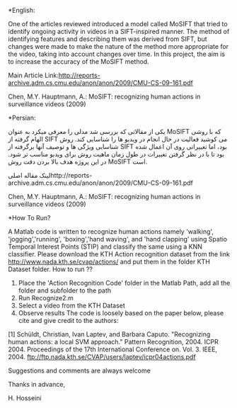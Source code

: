 *English:

One of the articles reviewed introduced a model called MoSIFT that tried to identify ongoing activity in videos in a SIFT-inspired manner. The method of identifying features and describing them was derived from SIFT, but changes were made to make the nature of the method more appropriate for the video, taking into account changes over time. In this project, the aim is to increase the accuracy of the MoSIFT method.

 Main Article Link:http://reports-archive.adm.cs.cmu.edu/anon/anon/2009/CMU-CS-09-161.pdf

Chen, M.Y. Hauptmann, A.: MoSIFT: recognizing human actions in surveillance videos (2009)




*Persian:

 یکی از مقالاتی که بررسی شد مدلی را معرفی میکرد به عنوان MoSIFT که با روشی الهام گرفته از SIFT می کوشید فعالیت در حال انجام در ویدیو ها را شناسایی کند. روش شناسایی ویژگی ها و توصیف آنها برگرفته از SIFT بود، اما تغییراتی روی آن اعمال شده بود تا با در نظر گرفتن تغییرات در طول زمان ماهیت روش برای ویدیو مناسب تر شود.
در این پروژه هدف بالا بردن دقت روش MoSIFT است. 

لینک مقاله اصلیhttp://reports-archive.adm.cs.cmu.edu/anon/anon/2009/CMU-CS-09-161.pdf

Chen, M.Y. Hauptmann, A.: MoSIFT: recognizing human actions in surveillance videos (2009)







*How To Run?

A Matlab code is written to recognize human actions namely 'walking', 'jogging','running', 'boxing','hand waving', and 'hand clapping' using Spatio Temporal Interest Points (STIP) and classify the same using a KNN classifier. Please download the KTH Action recognition dataset from the link http://www.nada.kth.se/cvap/actions/ and put them in the folder KTH Dataset folder.
How to run ??
1. Place the 'Action Recognition Code' folder in the Matlab Path, add all the folder and subfolder to the path
2. Run Recognize2.m
3. Select a video from the KTH Dataset
4. Observe results
The code is loosely based on the paper below, please cite and give credit to the authors:

[1] Schüldt, Christian, Ivan Laptev, and Barbara Caputo. "Recognizing human actions: a local SVM approach." Pattern Recognition, 2004. ICPR 2004. Proceedings of the 17th International Conference on. Vol. 3. IEEE, 2004. ftp://ftp.nada.kth.se/CVAP/users/laptev/icpr04actions.pdf

Suggestions and comments are always welcome

Thanks in advance,

H. Hosseini
